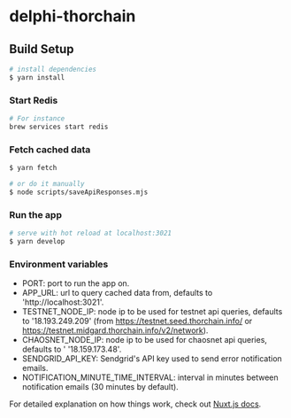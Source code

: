 # delphi-thorchain

## Build Setup

```bash
# install dependencies
$ yarn install
```

### Start Redis

```bash
# For instance
brew services start redis
```

### Fetch cached data

```bash
$ yarn fetch

# or do it manually
$ node scripts/saveApiResponses.mjs
```

### Run the app

```bash
# serve with hot reload at localhost:3021
$ yarn develop
```

### Environment variables
- PORT: port to run the app on.
- APP_URL: url to query cached data from, defaults to 'http://localhost:3021'.
- TESTNET_NODE_IP: node ip to be used for testnet api queries, defaults to '18.193.249.209' (from https://testnet.seed.thorchain.info/ or https://testnet.midgard.thorchain.info/v2/network).
- CHAOSNET_NODE_IP: node ip to be used for chaosnet api queries, defaults to ' '18.159.173.48'.
- SENDGRID_API_KEY: Sendgrid's API key used to send error notification emails.
- NOTIFICATION_MINUTE_TIME_INTERVAL: interval in minutes between notification emails (30 minutes by default). 

For detailed explanation on how things work, check out [Nuxt.js docs](https://nuxtjs.org).

